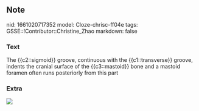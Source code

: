 ## Note
nid: 1661020717352
model: Cloze-chrisc-ff04e
tags: GSSE::!Contributor::Christine_Zhao
markdown: false

### Text
<div>
  <div>
    <div>
      <div>
        The {{c2::sigmoid}} groove, continuous with the
        {{c1::transverse}} groove, indents the cranial surface of
        the {{c3::mastoid}} bone and a mastoid foramen often runs
        posteriorly from this part
      </div>
    </div>
  </div>
</div>

### Extra
<img src= 
"MfzSr9gUu4xaUT-9qhQv90aGdkZD8EiSDzZIv9mePuOCfKErHVLMxgQl--hXrNRQ1HmNpAWycGVWP7f2nzmSZbH6W3mCdp2XNy2_qekySa_LR07pUr6.png">

